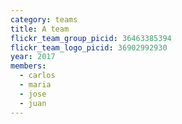 ```yaml
---
category: teams
title: A team
flickr_team_group_picid: 36463385394
flickr_team_logo_picid: 36902992930
year: 2017
members:
  - carlos
  - maria
  - jose
  - juan
---
```

